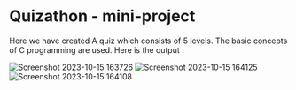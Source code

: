 # Quizathon - mini-project
Here we have created A quiz which consists of 5 levels.
The basic concepts of C programming are used.
Here is the output :

![Screenshot 2023-10-15 163726](https://github.com/kankshi19/Quizathon---mini-project/assets/127223655/1f8354a1-90ad-4375-b9b2-fe99a4196e42)
![Screenshot 2023-10-15 164125](https://github.com/kankshi19/Quizathon---mini-project/assets/127223655/912f2c39-88cb-40e5-80aa-0ad7dfea5515)
![Screenshot 2023-10-15 164108](https://github.com/kankshi19/Quizathon---mini-project/assets/127223655/a553cf03-fb61-4f79-be9d-c3db21a76fa4)

